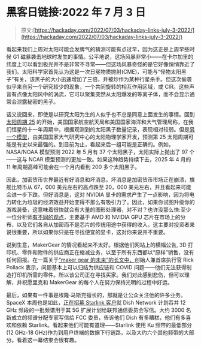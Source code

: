 # 黑客日链接:2022 年 7 月 3 日

> 原文:[https://hackaday.com/2022/07/03/hackaday-links-july-3-2022/](https://hackaday.com/2022/07/03/hackaday-links-july-3-2022/)

看起来我们上周对太阳可能会发脾气的猜测可能有点过早，因为这正是上周早些时候 G1 磁暴袭击地球时发生的事情。公平地说，这场风暴非常小——在卡尔加里的纬度上可以看到极光并不是非常不寻常——但这场风暴奇怪的是它好像悄悄靠近了我们。太阳科学家首先认为这是一次日冕物质抛射(CME)，可能与“怪物太阳黑子”有关，该黑子的大小迅速增加了三倍，并被炒作为某种行星杀手。但这次偷袭似乎来自另一个研究较少的现象，一个共同旋转的相互作用区域，或 CIR。这些声音有点像太阳风中的涡流，它可以聚集突然从太阳爆发的等离子体，而不会显示通常会泄露秘密的黑子。

话又说回来，即使是以研究太阳为生的人似乎也不总是同意上面发生的事情。回到[太阳周期 25](https://hackaday.com/2020/10/06/welcome-to-solar-cycle-25-our-sun-enters-a-new-11-year-period/) 的开始，美国国家航空航天局和美国国家海洋和大气管理局称，在我们恒星的十一年周期中，根据观测到的太阳黑子数量记录，表现相对较弱。但是[另一个模型](https://helioforecast.space/solarcycle)，由美国国家大气研究中心的太阳物理学家开发，预测第 25 太阳周期可能是有史以来最强的。到目前为止，看起来后一组可能是正确的。例如，NASA/NOAA 模型预测 2022 年 5 月有 37 个太阳黑子，太阳实际上抛出了 97 个——这与 NCAR 模型预测的更加一致。如果这种趋势持续下去，2025 年 4 月的 11 年周期高峰可能会在一个月内看到 200 多个太阳黑子。

因此，加密货币世界最近有好消息和坏消息。坏消息是加密货币市场正在崩溃，旗舰比特币从 67，000 美元左右的高点跌至 20，000 美元左右，并且看起来可能会进一步下跌。但好消息是，这对 NVIDIA 显卡的需求产生了一点影响，因为将电力转化为垃圾的经济效益开始变得不那么有吸引力了。因此，如果你试图升级你的游戏装备，这意味着很快就会有大量的图形处理器，对不对？也许没那么快:至少一位分析师[有不同的观点](https://seekingalpha.com/article/4521339-nvidia-crypto-crash-crash-graphics-card-sales)，主要基于 AMD 和 NVIDIA GPU 芯片在市场上的分布，以及它们各自从加密而不是芯片的传统用途中获得的收入。这主要对投资者来说很重要，所以如果你只是在寻找便宜的显卡，这对你来说并不重要。

说到生意，MakerGear 的情况看起来不太好。根据他们网站上的横幅公告, 3D 打印机、零件和附件的供应商正在缩减业务，以至于所有东西都以“原样”销售，没有任何回报。在一篇关于[“maker gear 的未来”的长文中，](https://makergear.com/pages/the-future-of-makergear)创始人兼首席执行官 Rick Pollack 表示，问题基本上可以归结为供应链和 COVID 问题——他们无法获得制造打印机所需的零件。所以该公司正在寻找买家。我们对此感到悲伤，但可以理解，并祝愿里克和 MakerGear 的每个人在努力保持光明的过程中好运。

最后，如果有一件事是埃隆·马斯克擅长的，那就是让公众关注他的许多业务。SpaceX 本周也是如此，[正在招募 Starlink 客户](https://www.pcmag.com/news/thousands-of-starlink-users-tell-fcc-to-reject-dish-networks-5g-12ghz-plan)就 Dish Network 计划吞并 12 GHz 频段的一批频谱用于其 5G 扩展计划给联邦通信委员会写信。大约 3000 名新成立的频谱分配专家写信给 FCC 委员，告诉他们 Dish 有多糟糕，他们有多喜欢和依赖 Starlink。看起来他们可能有道理——Starlink 使用 Ku 频带的最低部分(12 GHz-18 GHz)作为到用户终端的数据下行链路，以及大约六个其他频带的大部分。看着这一幕结束会很有趣。